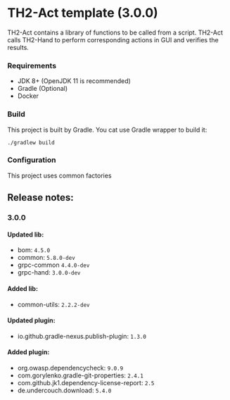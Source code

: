 # TH2-Act template (3.0.0)

TH2-Act contains a library of functions to be called from a script. 
TH2-Act calls TH2-Hand to perform corresponding actions in GUI and verifies the results. 

### Requirements

* JDK 8+ (OpenJDK 11 is recommended)
* Gradle (Optional)
* Docker

### Build

This project is built by Gradle.
You cat use Gradle wrapper to build it:
``` shell script
./gradlew build
```


### Configuration

This project uses common factories

## Release notes:

### 3.0.0

#### Updated lib:
+ bom: `4.5.0`
+ common: `5.8.0-dev`
+ grpc-common `4.4.0-dev`
+ grpc-hand: `3.0.0-dev`

#### Added lib:
+ common-utils: `2.2.2-dev`

#### Updated plugin:
+ io.github.gradle-nexus.publish-plugin: `1.3.0`

#### Added plugin:
+ org.owasp.dependencycheck: `9.0.9`
+ com.gorylenko.gradle-git-properties: `2.4.1`
+ com.github.jk1.dependency-license-report: `2.5`
+ de.undercouch.download: `5.4.0`
